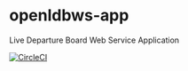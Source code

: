 # openldbws-app
Live Departure Board Web Service Application

[![CircleCI](https://circleci.com/gh/asimpson2004/openldbws-app.svg?style=svg)](https://circleci.com/gh/asimpson2004/openldbws-app)
